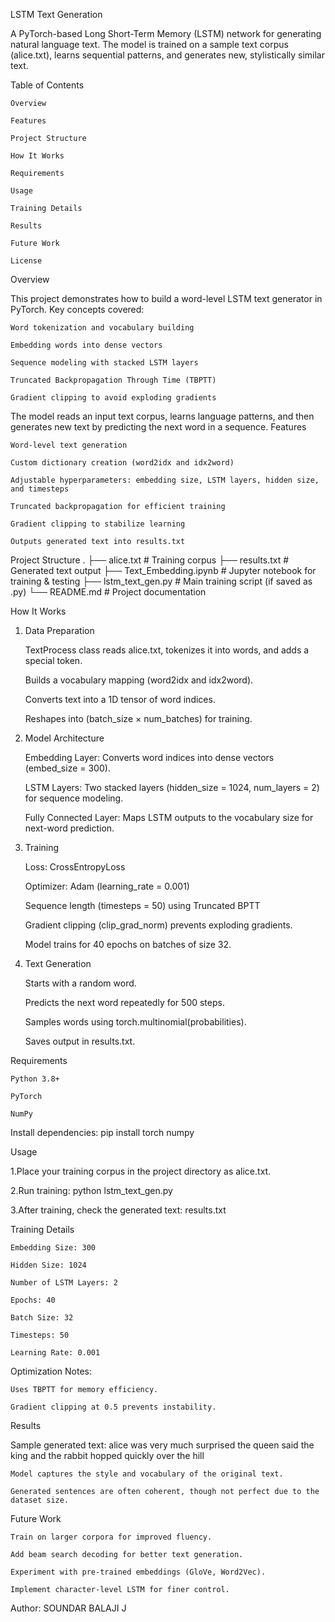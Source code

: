 LSTM Text Generation

A PyTorch-based Long Short-Term Memory (LSTM) network for generating natural language text.
The model is trained on a sample text corpus (alice.txt), learns sequential patterns, and generates new, stylistically similar text.


Table of Contents

    Overview

    Features

    Project Structure

    How It Works

    Requirements

    Usage

    Training Details

    Results

    Future Work

    License


Overview

This project demonstrates how to build a word-level LSTM text generator in PyTorch.
Key concepts covered:

    Word tokenization and vocabulary building

    Embedding words into dense vectors

    Sequence modeling with stacked LSTM layers

    Truncated Backpropagation Through Time (TBPTT)

    Gradient clipping to avoid exploding gradients

The model reads an input text corpus, learns language patterns, and then generates new text by predicting the next word in a sequence.
Features

    Word-level text generation

    Custom dictionary creation (word2idx and idx2word)

    Adjustable hyperparameters: embedding size, LSTM layers, hidden size, and timesteps

    Truncated backpropagation for efficient training

    Gradient clipping to stabilize learning

    Outputs generated text into results.txt


Project Structure
.
├── alice.txt              # Training corpus
├── results.txt            # Generated text output
├── Text_Embedding.ipynb   # Jupyter notebook for training & testing
├── lstm_text_gen.py       # Main training script (if saved as .py)
└── README.md              # Project documentation


How It Works
1. Data Preparation

    TextProcess class reads alice.txt, tokenizes it into words, and adds a special <eos> token.

    Builds a vocabulary mapping (word2idx and idx2word).

    Converts text into a 1D tensor of word indices.

    Reshapes into (batch_size × num_batches) for training.

2. Model Architecture

    Embedding Layer: Converts word indices into dense vectors (embed_size = 300).

    LSTM Layers: Two stacked layers (hidden_size = 1024, num_layers = 2) for sequence modeling.

    Fully Connected Layer: Maps LSTM outputs to the vocabulary size for next-word prediction.

3. Training

    Loss: CrossEntropyLoss

    Optimizer: Adam (learning_rate = 0.001)

    Sequence length (timesteps = 50) using Truncated BPTT

    Gradient clipping (clip_grad_norm) prevents exploding gradients.

    Model trains for 40 epochs on batches of size 32.

4. Text Generation

    Starts with a random word.

    Predicts the next word repeatedly for 500 steps.

    Samples words using torch.multinomial(probabilities).

    Saves output in results.txt.

Requirements

    Python 3.8+

    PyTorch

    NumPy

Install dependencies:
pip install torch numpy


Usage

1.Place your training corpus in the project directory as alice.txt.

2.Run training:
    python lstm_text_gen.py

3.After training, check the generated text:
    results.txt


Training Details

    Embedding Size: 300

    Hidden Size: 1024

    Number of LSTM Layers: 2

    Epochs: 40

    Batch Size: 32

    Timesteps: 50

    Learning Rate: 0.001

Optimization Notes:

    Uses TBPTT for memory efficiency.

    Gradient clipping at 0.5 prevents instability.


Results

Sample generated text:
alice was very much surprised <eos> the queen said the king <eos> and the rabbit 
hopped quickly over the hill <eos>


    Model captures the style and vocabulary of the original text.

    Generated sentences are often coherent, though not perfect due to the dataset size.

Future Work

    Train on larger corpora for improved fluency.

    Add beam search decoding for better text generation.

    Experiment with pre-trained embeddings (GloVe, Word2Vec).

    Implement character-level LSTM for finer control.

  Author:
      SOUNDAR BALAJI J
